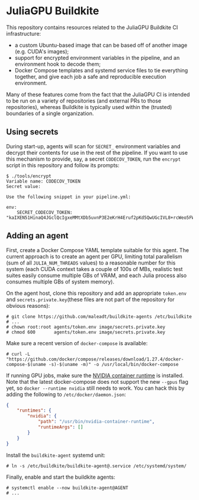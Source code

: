 # JuliaGPU Buildkite

This repository contains resources related to the JuliaGPU Buildkite CI infrastructure:

- a custom Ubuntu-based image that can be based off of another image (e.g.
  CUDA's images);
- support for encrypted environment variables in the pipeline, and an
  environment hook to decode them;
- Docker Compose templates and systemd service files to tie everything together,
  and give each job a safe and reproducible execution environment.

Many of these features come from the fact that the JuliaGPU CI is intended to be
run on a variety of repositories (and external PRs to those repositories),
whereas Buildkite is typically used within the (trusted) boundaries of a single
organization.


## Using secrets

During start-up, agents will scan for `SECRET_` environment variables and decrypt their
contents for use in the rest of the pipeline. If you want to use this mechanism to provide,
say, a secret `CODECOV_TOKEN`, run the `encrypt` script in this repository and follow its
prompts:


```
$ ./tools/encrypt
Variable name: CODECOV_TOKEN
Secret value:

Use the following snippet in your pipeline.yml:

env:
    SECRET_CODECOV_TOKEN: "kaIXEN51HinaQ4JGclQcIgxeMMtXDb5uvnP3E2eKrH4Eruf2pKd5QwUGcIVL8+rcWeo5FWj883rNxRQEH3YeCWs6/i7vzs+ORvG51QeCNYQgNqFzPsWRcq5qJYc+JPFbisS7q9nghqWTwr52cnjarD4Xx3ceGorMyS5NvFpCNxMgqHNyGkLvipxcTTJfKZK61bpnbntoIjiIO1XSZKjcxnXFGFnolV9BHCr5v8f7F42n2tUH7X3nDHmTBr1AbO2lFAU9ra/KezHcIf0wg2HcV8LZD0+mj8q/SBPjQZSH7cxwx4Q2eTjT4Sw7xnrBGuySVm8ZPCAV7nRNEHo+VqR+GQ=="
```


## Adding an agent

First, create a Docker Compose YAML template suitable for this agent. The
current approach is to create an agent per GPU, limiting total parallelism (sum
of all `JULIA_NUM_THREADS` values) to a reasonable number for this system (each
CUDA context takes a couple of 100s of MBs, realistic test suites easily consume
multiple GBs of VRAM, and each Julia process also consumes multiple GBs of
system memory).

On the agent host, clone this repository and add an appropriate `token.env` and
`secrets.private.key`(these files are not part of the repository for obvious reasons):

```
# git clone https://github.com/maleadt/buildkite-agents /etc/buildkite
# ...
# chown root:root agents/token.env image/secrets.private.key
# chmod 600       agents/token.env image/secrets.private.key
```

Make sure a recent version of `docker-compose` is available:

```
# curl -L "https://github.com/docker/compose/releases/download/1.27.4/docker-compose-$(uname -s)-$(uname -m)" -o /usr/local/bin/docker-compose
```

If running GPU jobs, make sure the [NVIDIA container
runtime](https://github.com/NVIDIA/nvidia-container-runtime) is installed. Note
that the latest docker-compose does not support the new `--gpus` flag yet, so
`docker --runtime nvidia` still needs to work. You can hack this by adding the
following to `/etc/docker/daemon.json`:

```json
{
    "runtimes": {
        "nvidia": {
            "path": "/usr/bin/nvidia-container-runtime",
            "runtimeArgs": []
        }
    }
}
```

Install the `buildkite-agent` systemd unit:

```
# ln -s /etc/buildkite/buildkite-agent@.service /etc/systemd/system/
```

Finally, enable and start the buildkite agents:

```
# systemctl enable --now buildkite-agent@AGENT
# ...
```
